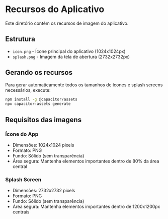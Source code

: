 # Recursos do Aplicativo

Este diretório contém os recursos de imagem do aplicativo.

## Estrutura

- `icon.png` - Ícone principal do aplicativo (1024x1024px)
- `splash.png` - Imagem da tela de abertura (2732x2732px)

## Gerando os recursos

Para gerar automaticamente todos os tamanhos de ícones e splash screens necessários, execute:

```bash
npm install -g @capacitor/assets
npx capacitor-assets generate
```

## Requisitos das imagens

### Ícone do App
- Dimensões: 1024x1024 pixels
- Formato: PNG
- Fundo: Sólido (sem transparência)
- Área segura: Mantenha elementos importantes dentro de 80% da área central

### Splash Screen
- Dimensões: 2732x2732 pixels
- Formato: PNG
- Fundo: Sólido (sem transparência)
- Área segura: Mantenha elementos importantes dentro de 1200x1200px centrais 